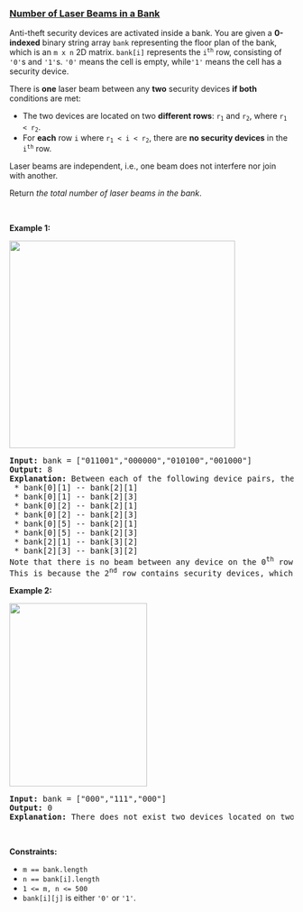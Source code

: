 ### [Number of Laser Beams in a Bank](https://leetcode.com/problems/number-of-laser-beams-in-a-bank)

<p>Anti-theft security devices are activated inside a bank. You are given a <strong>0-indexed</strong> binary string array <code>bank</code> representing the floor plan of the bank, which is an <code>m x n</code> 2D matrix. <code>bank[i]</code> represents the <code>i<sup>th</sup></code> row, consisting of <code>&#39;0&#39;</code>s and <code>&#39;1&#39;</code>s. <code>&#39;0&#39;</code> means the cell is empty, while<code>&#39;1&#39;</code> means the cell has a security device.</p>

<p>There is <strong>one</strong> laser beam between any <strong>two</strong> security devices <strong>if both</strong> conditions are met:</p>

<ul>
	<li>The two devices are located on two <strong>different rows</strong>: <code>r<sub>1</sub></code> and <code>r<sub>2</sub></code>, where <code>r<sub>1</sub> &lt; r<sub>2</sub></code>.</li>
	<li>For <strong>each</strong> row <code>i</code> where <code>r<sub>1</sub> &lt; i &lt; r<sub>2</sub></code>, there are <strong>no security devices</strong> in the <code>i<sup>th</sup></code> row.</li>
</ul>

<p>Laser beams are independent, i.e., one beam does not interfere nor join with another.</p>

<p>Return <em>the total number of laser beams in the bank</em>.</p>

<p>&nbsp;</p>
<p><strong class="example">Example 1:</strong></p>
<img alt="" src="https://assets.leetcode.com/uploads/2021/12/24/laser1.jpg" style="width: 400px; height: 368px;" />
<pre>
<strong>Input:</strong> bank = [&quot;011001&quot;,&quot;000000&quot;,&quot;010100&quot;,&quot;001000&quot;]
<strong>Output:</strong> 8
<strong>Explanation:</strong> Between each of the following device pairs, there is one beam. In total, there are 8 beams:
 * bank[0][1] -- bank[2][1]
 * bank[0][1] -- bank[2][3]
 * bank[0][2] -- bank[2][1]
 * bank[0][2] -- bank[2][3]
 * bank[0][5] -- bank[2][1]
 * bank[0][5] -- bank[2][3]
 * bank[2][1] -- bank[3][2]
 * bank[2][3] -- bank[3][2]
Note that there is no beam between any device on the 0<sup>th</sup> row with any on the 3<sup>rd</sup> row.
This is because the 2<sup>nd</sup> row contains security devices, which breaks the second condition.
</pre>

<p><strong class="example">Example 2:</strong></p>
<img alt="" src="https://assets.leetcode.com/uploads/2021/12/24/laser2.jpg" style="width: 244px; height: 325px;" />
<pre>
<strong>Input:</strong> bank = [&quot;000&quot;,&quot;111&quot;,&quot;000&quot;]
<strong>Output:</strong> 0
<strong>Explanation:</strong> There does not exist two devices located on two different rows.
</pre>

<p>&nbsp;</p>
<p><strong>Constraints:</strong></p>

<ul>
	<li><code>m == bank.length</code></li>
	<li><code>n == bank[i].length</code></li>
	<li><code>1 &lt;= m, n &lt;= 500</code></li>
	<li><code>bank[i][j]</code> is either <code>&#39;0&#39;</code> or <code>&#39;1&#39;</code>.</li>
</ul>
